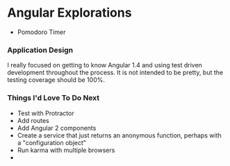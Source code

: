 # Angular Explorations

- Pomodoro Timer

### Application Design

I really focused on getting to know Angular 1.4 and using test driven development throughout
the process. It is not intended to be pretty, but the testing coverage should be 100%. 

### Things I'd Love To Do Next

- Test with Protractor
- Add routes
- Add Angular 2 components
- Create a service that just returns an anonymous function, perhaps with a "configuration object"
- Run karma with multiple browsers
-  
